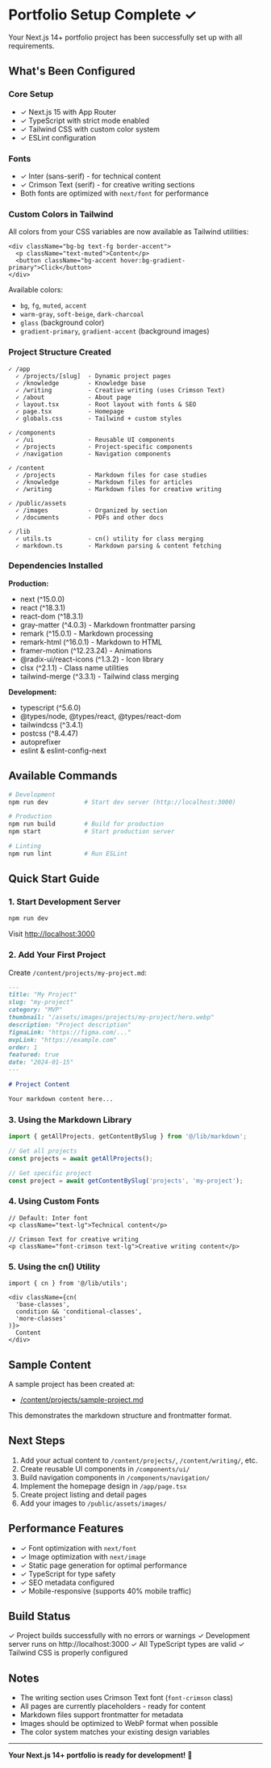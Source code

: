 # Portfolio Setup Complete ✓

Your Next.js 14+ portfolio project has been successfully set up with all requirements.

## What's Been Configured

### Core Setup
- ✓ Next.js 15 with App Router
- ✓ TypeScript with strict mode enabled
- ✓ Tailwind CSS with custom color system
- ✓ ESLint configuration

### Fonts
- ✓ Inter (sans-serif) - for technical content
- ✓ Crimson Text (serif) - for creative writing sections
- Both fonts are optimized with `next/font` for performance

### Custom Colors in Tailwind
All colors from your CSS variables are now available as Tailwind utilities:

```tsx
<div className="bg-bg text-fg border-accent">
  <p className="text-muted">Content</p>
  <button className="bg-accent hover:bg-gradient-primary">Click</button>
</div>
```

Available colors:
- `bg`, `fg`, `muted`, `accent`
- `warm-gray`, `soft-beige`, `dark-charcoal`
- `glass` (background color)
- `gradient-primary`, `gradient-accent` (background images)

### Project Structure Created

```
✓ /app
  ✓ /projects/[slug]  - Dynamic project pages
  ✓ /knowledge        - Knowledge base
  ✓ /writing          - Creative writing (uses Crimson Text)
  ✓ /about            - About page
  ✓ layout.tsx        - Root layout with fonts & SEO
  ✓ page.tsx          - Homepage
  ✓ globals.css       - Tailwind + custom styles

✓ /components
  ✓ /ui               - Reusable UI components
  ✓ /projects         - Project-specific components
  ✓ /navigation       - Navigation components

✓ /content
  ✓ /projects         - Markdown files for case studies
  ✓ /knowledge        - Markdown files for articles
  ✓ /writing          - Markdown files for creative writing

✓ /public/assets
  ✓ /images           - Organized by section
  ✓ /documents        - PDFs and other docs

✓ /lib
  ✓ utils.ts          - cn() utility for class merging
  ✓ markdown.ts       - Markdown parsing & content fetching
```

### Dependencies Installed

**Production:**
- next (^15.0.0)
- react (^18.3.1)
- react-dom (^18.3.1)
- gray-matter (^4.0.3) - Markdown frontmatter parsing
- remark (^15.0.1) - Markdown processing
- remark-html (^16.0.1) - Markdown to HTML
- framer-motion (^12.23.24) - Animations
- @radix-ui/react-icons (^1.3.2) - Icon library
- clsx (^2.1.1) - Class name utilities
- tailwind-merge (^3.3.1) - Tailwind class merging

**Development:**
- typescript (^5.6.0)
- @types/node, @types/react, @types/react-dom
- tailwindcss (^3.4.1)
- postcss (^8.4.47)
- autoprefixer
- eslint & eslint-config-next

## Available Commands

```bash
# Development
npm run dev          # Start dev server (http://localhost:3000)

# Production
npm run build        # Build for production
npm start            # Start production server

# Linting
npm run lint         # Run ESLint
```

## Quick Start Guide

### 1. Start Development Server

```bash
npm run dev
```

Visit [http://localhost:3000](http://localhost:3000)

### 2. Add Your First Project

Create `/content/projects/my-project.md`:

```markdown
---
title: "My Project"
slug: "my-project"
category: "MVP"
thumbnail: "/assets/images/projects/my-project/hero.webp"
description: "Project description"
figmaLink: "https://figma.com/..."
mvpLink: "https://example.com"
order: 1
featured: true
date: "2024-01-15"
---

# Project Content

Your markdown content here...
```

### 3. Using the Markdown Library

```typescript
import { getAllProjects, getContentBySlug } from '@/lib/markdown';

// Get all projects
const projects = await getAllProjects();

// Get specific project
const project = await getContentBySlug('projects', 'my-project');
```

### 4. Using Custom Fonts

```tsx
// Default: Inter font
<p className="text-lg">Technical content</p>

// Crimson Text for creative writing
<p className="font-crimson text-lg">Creative writing content</p>
```

### 5. Using the cn() Utility

```tsx
import { cn } from '@/lib/utils';

<div className={cn(
  'base-classes',
  condition && 'conditional-classes',
  'more-classes'
)}>
  Content
</div>
```

## Sample Content

A sample project has been created at:
- [/content/projects/sample-project.md](content/projects/sample-project.md)

This demonstrates the markdown structure and frontmatter format.

## Next Steps

1. Add your actual content to `/content/projects/`, `/content/writing/`, etc.
2. Create reusable UI components in `/components/ui/`
3. Build navigation components in `/components/navigation/`
4. Implement the homepage design in `/app/page.tsx`
5. Create project listing and detail pages
6. Add your images to `/public/assets/images/`

## Performance Features

- ✓ Font optimization with `next/font`
- ✓ Image optimization with `next/image`
- ✓ Static page generation for optimal performance
- ✓ TypeScript for type safety
- ✓ SEO metadata configured
- ✓ Mobile-responsive (supports 40% mobile traffic)

## Build Status

✓ Project builds successfully with no errors or warnings
✓ Development server runs on http://localhost:3000
✓ All TypeScript types are valid
✓ Tailwind CSS is properly configured

## Notes

- The writing section uses Crimson Text font (`font-crimson` class)
- All pages are currently placeholders - ready for content
- Markdown files support frontmatter for metadata
- Images should be optimized to WebP format when possible
- The color system matches your existing design variables

---

**Your Next.js 14+ portfolio is ready for development!** 🚀
